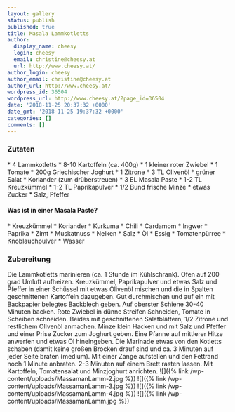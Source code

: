 ```yaml
---
layout: gallery
status: publish
published: true
title: Masala Lammkotletts
author:
  display_name: cheesy
  login: cheesy
  email: christine@cheesy.at
  url: http://www.cheesy.at/
author_login: cheesy
author_email: christine@cheesy.at
author_url: http://www.cheesy.at/
wordpress_id: 36504
wordpress_url: http://www.cheesy.at/?page_id=36504
date: '2018-11-25 20:37:32 +0000'
date_gmt: '2018-11-25 19:37:32 +0000'
categories: []
comments: []
---
```

### Zutaten
\* 4 Lammkotletts
\* 8-10 Kartoffeln (ca. 400g)
\* 1 kleiner roter Zwiebel
\* 1 Tomate
\* 200g Griechischer Joghurt
\* 1 Zitrone
\* 3 TL Olivenöl
\* grüner Salat
\* Koriander (zum drüberstreuen)
\* 3 EL Masala Paste
\* 1-2 TL Kreuzkümmel
\* 1-2 TL Paprikapulver
\* 1/2 Bund frische Minze
\* etwas Zucker
\* Salz, Pfeffer
#### Was ist in einer Masala Paste?
\* Kreuzkümmel
\* Koriander
\* Kurkuma
\* Chili
\* Cardamom
\* Ingwer
\* Paprika
\* Zimt
\* Muskatnuss
\* Nelken
\* Salz
\* Öl
\* Essig
\* Tomatenpürree
\* Knoblauchpulver
\* Wasser
### Zubereitung
Die Lammkotletts marinieren (ca. 1 Stunde im Kühlschrank).
Ofen auf 200 grad Umluft aufheizen. Kreuzkümmel, Paprikapulver und etwas Salz und Pfeffer in einer Schüssel mit etwas Olivenöl mischen und die in Spalten geschnittenen Kartoffeln dazugeben. Gut durchmischen und auf ein mit Backpapier belegtes Backblech geben. Auf oberster Schiene 30-40 Minuten backen.
Rote Zwiebel in dünne Streifen Schneiden, Tomate in Scheiben schneiden. Beides mit geschnittenen Salatblättern, 1/2 Zitrone und restlichem Olivenöl anmachen.
Minze klein Hacken und mit Salz und Pfeffer und einer Prise Zucker zum Joghurt geben.
Eine Pfanne auf mittlerer Hitze anwerfen und etwas Öl hineingeben. Die Marinade etwas von den Kotletts schaben (damit keine großen Brocken drauf sind und ca. 3 Minuten auf jeder Seite braten (medium). Mit einer Zange aufstellen und den Fettrand noch 1 Minute anbraten. 2-3 Minuten auf einem Brett rasten lassen.
Mit Kartoffeln, Tomatensalat und Minzjoghurt anrichten.
![]({% link /wp-content/uploads/MassamanLamm-2.jpg %})
![]({% link /wp-content/uploads/MassamanLamm-3.jpg %})
![]({% link /wp-content/uploads/MassamanLamm-4.jpg %})
![]({% link /wp-content/uploads/MassamanLamm.jpg %})
